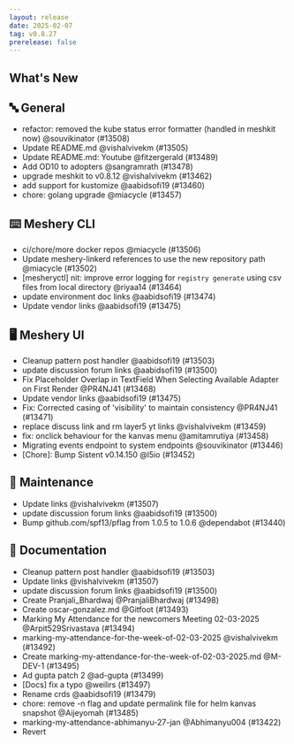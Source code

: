 ```yaml
---
layout: release
date: 2025-02-07
tag: v0.8.27
prerelease: false
---
```


## What's New
## 🔤 General
- refactor: removed the kube status error formatter (handled in meshkit now) @souvikinator (#13508)
- Update README.md @vishalvivekm (#13505)
- Update README.md: Youtube @fitzergerald (#13489)
- Add OD10 to adopters @sangramrath (#13478)
- upgrade meshkit to v0.8.12 @vishalvivekm (#13462)
- add support for kustomize @aabidsofi19 (#13460)
- chore:  golang upgrade @miacycle (#13457)

## ⌨️ Meshery CLI

- ci/chore/more docker repos @miacycle (#13506)
- Update meshery-linkerd references to use the new repository path @miacycle (#13502)
- \[mesheryctl\] nit: improve error logging for `registry generate` using csv files from local directory @riyaa14 (#13464)
- update environment doc links @aabidsofi19 (#13474)
- Update vendor links @aabidsofi19 (#13475)

## 🖥 Meshery UI

- Cleanup pattern post handler @aabidsofi19 (#13503)
- update discussion forum links @aabidsofi19 (#13500)
- Fix Placeholder Overlap in TextField When Selecting Available Adapter on First Render @PR4NJ41 (#13468)
- Update vendor links @aabidsofi19 (#13475)
- Fix: Corrected casing of 'visibility' to maintain consistency @PR4NJ41 (#13471)
- replace discuss link and rm layer5 yt links @vishalvivekm (#13459)
- fix: onclick behaviour for the kanvas menu @amitamrutiya (#13458)
- Migrating events endpoint to system endpoints @souvikinator (#13446)
- \[Chore\]: Bump Sistent v0.14.150 @l5io (#13452)

## 🧰 Maintenance

- Update links @vishalvivekm (#13507)
- update discussion forum links @aabidsofi19 (#13500)
- Bump github.com/spf13/pflag from 1.0.5 to 1.0.6 @dependabot (#13440)

## 📖 Documentation

- Cleanup pattern post handler @aabidsofi19 (#13503)
- Update links @vishalvivekm (#13507)
- update discussion forum links @aabidsofi19 (#13500)
- Create Pranjali_Bhardwaj @PranjaliBhardwaj (#13498)
- Create oscar-gonzalez.md @Gitfoot (#13493)
- Marking My Attendance for the newcomers Meeting 02-03-2025 @Arpit529Srivastava (#13494)
- marking-my-attendance-for-the-week-of-02-03-2025 @vishalvivekm (#13492)
- Create marking-my-attendance-for-the-week-of-02-03-2025.md @M-DEV-1 (#13495)
- Ad gupta patch 2 @ad-gupta (#13499)
- \[Docs\] fix a typo @weilirs (#13497)
- Rename crds @aabidsofi19 (#13479)
- chore: remove -n flag and update permalink file for helm kanvas snapshot @Aijeyomah (#13485)
- marking-my-attendance-abhimanyu-27-jan @Abhimanyu004 (#13422)
- Revert 